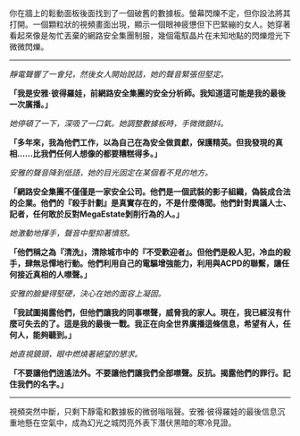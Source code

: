 你在牆上的鬆動面板後面找到了一個破舊的數據板。螢幕閃爍不定，但你設法將其打開。一個顆粒狀的視頻畫面出現，顯示一個眼神疲憊但下巴緊繃的女人。她穿著看起來像是匆忙丟棄的網路安全集團制服，幾個電馭晶片在未知地點的閃爍燈光下微微閃爍。

---

_靜電聲響了一會兒，然後女人開始說話，她的聲音緊張但堅定。_

**「我是安雅·彼得羅娃，前網路安全集團的安全分析師。我知道這可能是我的最後一次廣播。」**

_她停頓了一下，深吸了一口氣。她調整數據板時，手微微顫抖。_

**「多年來，我為他們工作，以為自己在為安全做貢獻，保護精英。但我發現的真相……比我們任何人想像的都要糟糕得多。」**

_安雅的聲音降到低語，她的目光固定在某個看不見的地方。_

**「網路安全集團不僅僅是一家安全公司。他們是一個武裝的影子組織，偽裝成合法的企業。他們的『殺手計劃』是真實存在的，不是什麼傳聞。他們針對異議人士、記者，任何敢於反對MegaEstate剝削行為的人。」**

_她激動地揮手，聲音中壓抑著憤怒。_

**「他們稱之為『清洗』，清除城市中的『不受歡迎者』。但他們是殺人犯，冷血的殺手，肆無忌憚地行動。他們利用自己的電驅增強能力，利用與ACPD的聯繫，讓任何接近真相的人噤聲。」**

_安雅的臉變得堅硬，決心在她的面容上凝固。_

**「我試圖揭露他們，但他們讓我的同事噤聲，威脅我的家人。現在，我已經沒有什麼可失去的了。這是我的最後一戰。我正在向全世界廣播這條信息，希望有人，任何人，能夠聽到。」**

_她直視鏡頭，眼中燃燒著絕望的懇求。_

**「不要讓他們逍遙法外。不要讓他們讓我們全部噤聲。反抗。揭露他們的罪行。記住我們的名字。」**

---

視頻突然中斷，只剩下靜電和數據板的微弱嗡嗡聲。安雅·彼得羅娃的最後信息沉重地懸在空氣中，成為幻光之城閃亮外表下潛伏黑暗的寒冷見證。
